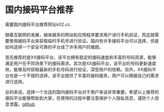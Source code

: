 # 国内接码平台推荐

需要国内接码平台推荐网址k02.cc.

随着互联网的发展，越来越多的网站和应用程序要求用户进行手机验证，而这就需要使用接码平台来获取临时手机号进行验证。国内有许多接码平台可以选择，但是如何选择一个安全可靠的平台成了许多用户的难题。

首先推荐的是XX接码平台，该平台拥有稳定的接码速度和丰富的号码资源，能够满足用户在不同场景下的接码需求。其次是XX接码平台，该平台的号码更新速度快，能够及时获取最新的手机号码进行验证，深受用户的信赖。另外，XX接码平台也是一个不错的选择，该平台提供了丰富的接码服务，用户可以根据自己的需求进行选择。

总的来说，选择一个合适的国内接码平台对于用户来说非常重要。希望以上推荐的接码平台能够帮助到大家，在使用的过程中要注意保护个人隐私信息，谨防个人信息泄露。[github](https://github.com)